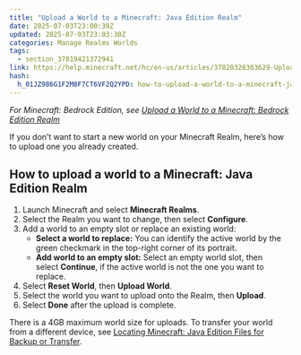 ```yaml
---
title: "Upload a World to a Minecraft: Java Edition Realm"
date: 2025-07-03T23:00:39Z
updated: 2025-07-03T23:03:30Z
categories: Manage Realms Worlds
tags:
  - section_37819421372941
link: https://help.minecraft.net/hc/en-us/articles/37820328303629-Upload-a-World-to-a-Minecraft-Java-Edition-Realm
hash:
  h_01JZ986G1F2M8F7CT6VF2Q2YPD: how-to-upload-a-world-to-a-minecraft-java-edition-realm
---
```


*For Minecraft: Bedrock Edition, see* [*Upload a World to a Minecraft: Bedrock Edition Realm*](../Manage-Realms-Settings-Worlds/Upload-a-World-to-a-Minecraft-Realm.md)

If you don’t want to start a new world on your Minecraft Realm, here’s how to upload one you already created.

## How to upload a world to a Minecraft: Java Edition Realm

1.  Launch Minecraft and select **Minecraft Realms**.
2.  Select the Realm you want to change, then select **Configure**.
3.  Add a world to an empty slot or replace an existing world:
    - **Select a world to replace:** You can identify the active world by the green checkmark in the top-right corner of its portrait.
    - **Add world to an empty slot:** Select an empty world slot, then select **Continue**, if the active world is not the one you want to replace.
4.  Select **Reset World**, then **Upload World**.
5.  Select the world you want to upload onto the Realm, then **Upload**.
6.  Select **Done** after the upload is complete.

There is a 4GB maximum world size for uploads. To transfer your world from a different device, see [Locating Minecraft: Java Edition Files for Backup or Transfer](../Backup-Restore/Locating-Minecraft-Java-Edition-Files-for-Backup-or-Transfer.md).
